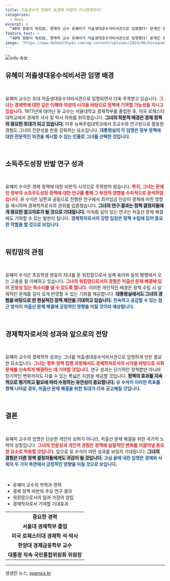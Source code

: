 ```yaml
---
title: 저출생수석 유혜미 文경제 비판의 거시경제학자!
categories:
  - News
excerpt: >
  “40대 쌍둥이 워킹맘, 경제학 교수 유혜미가 저출생대응수석비서관으로 임명됐다! 문재인 정부 정책에 비판적인 목소리를 내던 그녀의 경제 분석은 어떤 변화를 가져올까?”
feature_text: >
  “40대 쌍둥이 워킹맘, 경제학 교수 유혜미가 저출생대응수석비서관으로 임명됐다! 문재인 정부 정책에 비판적인 목소리를 내던 그녀의 경제 분석은 어떤 변화를 가져올까?”
image: 'https://www.behealthy4u.com/wp-content/uploads/2024/06/koreanews.jpg'
---
```


<p><img src="https://www.behealthy4u.com/wp-content/uploads/2024/06/koreanews.jpg" alt="info 속보" /></p>

<h2 data-ke-size="size26">유혜미 저출생대응수석비서관 임명 배경</h2>

<p data-ke-size="size16">&nbsp;</p>

<p>유혜미 교수는 초대 저출생대응수석비서관으로 임명되면서 더욱 주목받고 있습니다. <b><span style="color: #ee2323;">그녀는 경제학에 대한 깊은 이해와 여성의 시각을 바탕으로 정책에 기여할 가능성을 지니고 있습니다.</span></b> 1977년에 태어난 유 교수는 서울대학교 경제학부를 졸업한 후, 미국 로체스터대학교에서 경제학 석사 및 박사 학위를 취득했습니다. <b><span style="background-color: #21538527;">그녀의 학문적 배경은 경제 정책의 중요한 토대가 되고 있습니다.</span></b> 이후 뉴욕주립대학교에서 조교수와 연구원으로 활동한 경험도 그녀의 전문성을 한층 강화하는 요소입니다. <b><span style="color: #1a5490;">대통령실의 이 임명은 정부 정책에 대한 전문적인 의견을 제시할 수 있는 인물로 그녀를 선택한 것입니다.</span></b></p>

<p data-ke-size="size16">&nbsp;</p>

<h2 data-ke-size="size26">소득주도성장 반발 연구 성과</h2>

<p data-ke-size="size16">&nbsp;</p>

<p>유혜미 수석은 경제 정책에 대한 비판적 시각으로 주목받아 왔습니다. <b><span style="color: #ee2323;">특히, 그녀는 문재인 정부의 소득주도성장 정책에 대한 연구를 통해 그 부정적 영향을 수치적으로 분석하였습니다.</span></b> 유 수석은 남편과 공동으로 진행한 연구에서 최저임금 인상이 경제에 미친 영향을 제시하며 경제학자로서의 권위를 입증했습니다. <b><span style="background-color: #21538527;">그녀의 연구 결과는 정책 결정자들에게 중요한 참고자료가 될 것으로 기대됩니다.</span></b> 이처럼 깊이 있는 연구는 저출산 문제 해결에도 기여할 수 있는 발판이 됩니다. <b><span style="color: #1a5490;">경제학자로서의 강한 입장은 정책 수립에 있어 중요한 역할을 할 것으로 보입니다.</span></b></p>

<p data-ke-size="size16">&nbsp;</p>

<h2 data-ke-size="size26">워킹맘의 관점</h2>

<p data-ke-size="size16">&nbsp;</p>

<p>유혜미 수석은 초등학생 쌍둥이 자녀를 둔 워킹맘으로서 실제 육아와 일의 병행에서 오는 고충을 잘 이해하고 있습니다. <b><span style="color: #ee2323;">그녀의 워킹맘으로서의 경험은 저출산 문제 해결에 있어 진정성 있는 목소리를 낼 수 있도록 합니다.</span></b> 이러한 개인적인 배경은 정책 수립 시 실제적인 문제를 깊이 있게 반영할 수 있는 기회를 제공합니다. <b><span style="background-color: #21538527;">대통령실에서도 그녀의 경험을 바탕으로 한 현실적인 정책 제안을 기대하고 있습니다.</span></b> <b><span style="color: #1a5490;">친숙하고 공감할 수 있는 접근 방식이 저출산 문제 해결에 긍정적인 영향을 미칠 것이라 예상됩니다.</span></b></p>

<p data-ke-size="size16">&nbsp;</p>

<h2 data-ke-size="size26">경제학자로서의 성과와 앞으로의 전망</h2>

<p data-ke-size="size16">&nbsp;</p>

<p>유혜미 교수의 경제학적 성과는 그녀를 저출생대응수석비서관으로 임명하게 만든 중요한 요소입니다. <b><span style="color: #ee2323;">그녀는 향후 정책 집행 과정에서도 경제학자로서의 시각을 바탕으로 사회 문제를 신속하게 해결하는 데 기여할 것입니다.</span></b> 연구 성과는 단기적인 정책뿐만 아니라 장기적인 변화까지도 다룰 수 있는 폭넓은 지원을 제공할 것입니다. <b><span style="background-color: #21538527;">정책의 효과를 지속적으로 평가하고 필요에 따라 수정하는 유연성이 중요합니다.</span></b> <b><span style="color: #1a5490;">유 수석이 이러한 목표를 향해 나아갈 경우, 저출산 문제 해결을 위한 토대가 더욱 공고해질 것입니다.</span></b></p>

<p data-ke-size="size16">&nbsp;</p>

<h2 data-ke-size="size26">결론</h2>

<p data-ke-size="size16">&nbsp;</p>

<p>유혜미 교수의 임명은 단순한 개인의 성취가 아니라, 저출산 문제 해결을 위한 국가적 노력의 상징입니다. <b><span style="color: #ee2323;">그녀의 전문성과 개인적 경험은 정책에 실질적인 변화를 이끌어낼 중요한 요소로 작용할 것입니다.</span></b> 앞으로 유 수석이 어떤 성과를 보일지 기대됩니다. <b><span style="background-color: #21538527;">그녀의 경험은 다른 정책 결정자들에게도 귀감이 될 것입니다.</span></b> <b><span style="color: #1a5490;">고심 끝에 내린 임명은 경제와 사회의 두 가지 측면에서 긍정적인 영향을 미칠 것으로 보입니다.</span></b></p>

<p data-ke-size="size16">&nbsp;</p>

<ul>
    <li>유혜미 교수의 학력과 경력</li>
    <li>경제 정책 비판의 주요 연구 결과</li>
    <li>워킹맘으로서의 일과 가정의 양립</li>
    <li>경제학자로서 기여할 기대효과</li>
</ul>

<table style="border-collapse: collapse; width: 100%;">
    <tbody>
        <tr>
            <td style="text-align: center; height: 17px;"><b>중요한 경력</b></td>
        </tr>
        <tr>
            <td style="text-align: center; height: 17px;"><b>서울대 경제학부 졸업</b></td>
        </tr>
        <tr>
            <td style="text-align: center; height: 17px;"><b>미국 로체스터대 경제학 석·박사</b></td>
        </tr>
        <tr>
            <td style="text-align: center; height: 17px;"><b>한양대 경제금융학부 교수</b></td>
        </tr>
        <tr>
            <td style="text-align: center; height: 17px;"><b>대통령 직속 국민통합위원회 위원장</b></td>
        </tr>
    </tbody>
</table>

<hr />
생생한 뉴스, <a href="https://opensis.kr" rel="dofollow">opensis.kr</a>


